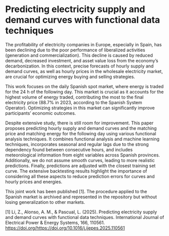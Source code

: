 # Predicting electricity supply and demand curves with functional data techniques

The profitability of electricity companies in Europe, especially in Spain, has been declining due to the poor performance of liberalized activities (generation and commercialization). This decline is caused by reduced demand, decreased investment, and asset value loss from the economy’s decarbonization. In this context, precise forecasts of hourly supply and demand curves, as well as hourly prices in the wholesale electricity market, are crucial for optimizing energy buying and selling strategies.

This work focuses on the daily Spanish spot market, where energy is traded for the 24 h of the following day. This market is crucial as it accounts for the highest volume of energy traded, contributing the most to the final electricity price (88.7% in 2023, according to the Spanish System Operator). Optimizing strategies in this market can significantly improve participants’ economic outcomes.

Despite extensive study, there is still room for improvement. This paper proposes predicting hourly supply and demand curves and the matching price and matching energy for the following day using various functional analysis techniques. It combines functional analysis and machine learning techniques, incorporates seasonal and regular lags due to the strong dependency found between consecutive hours, and includes meteorological information from eight variables across Spanish provinces. Additionally, we do not assume smooth curves, leading to more realistic predictions. Finally, predictions are adjusted with the closest training set curve. The extensive backtesting results highlight the importance of considering all these aspects to reduce prediction errors for curves and hourly prices and energies.

This joint work has been published [1]. The procedure applied to the Spanish market is archived and represented in the repository but without losing generalization to other markets.

[1] Li, Z., Alonso, A. M., & Pascual, L. (2025). Predicting electricity supply and demand curves with functional data techniques. International Journal of Electrical Power & Energy Systems, 166, 110561. https://doi.org/https://doi.org/10.1016/j.ijepes.2025.110561
